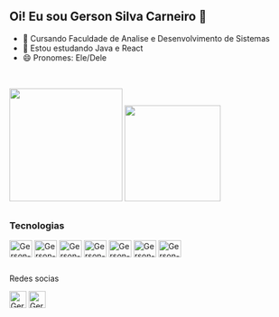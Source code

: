 ## Oi! Eu sou Gerson Silva Carneiro 👋


- 🔭 Cursando Faculdade de Analise e Desenvolvimento de Sistemas
- 🌱 Estou estudando Java e React 
- 😄 Pronomes: Ele/Dele

##
</br>

<div>   
  <a hre="https://github.com/gersongt2">
  <img height="200px" src="https://github-readme-stats.vercel.app/api?username=gersongt2&show_icons=true&theme=gruvbox">
  <img height="170px" src="https://github-readme-stats.vercel.app/api/top-langs/?username=gersongt2&layout=compact&theme=synthwave">
</div>

##

<h3>Tecnologias </h3>

<div>   
  <img align="center" alt="Gerson-js" height="30px" width="40px" src="https://cdn.jsdelivr.net/gh/devicons/devicon@latest/icons/javascript/javascript-original.svg">
  <img align="center" alt="Gerson-ts" height="30px" width="40px" src="https://cdn.jsdelivr.net/gh/devicons/devicon@latest/icons/typescript/typescript-original.svg">  
  <img align="center" alt="Gerson-html" height="30px" width="40px" src="https://cdn.jsdelivr.net/gh/devicons/devicon@latest/icons/html5/html5-original.svg">
  <img align="center" alt="Gerson-css3" height="30px" width="40px" src="https://cdn.jsdelivr.net/gh/devicons/devicon@latest/icons/css3/css3-original.svg">
  <img align="center" alt="Gerson-mysql" height="30px" width="40px" src="https://cdn.jsdelivr.net/gh/devicons/devicon@latest/icons/mysql/mysql-original.svg">
  <img align="center" alt="Gerson-java" height="30px" width="40px" src="https://cdn.jsdelivr.net/gh/devicons/devicon@latest/icons/java/java-original.svg">
  <img align="center" alt="Gerson-python" height="30px" width="40px" src="https://cdn.jsdelivr.net/gh/devicons/devicon@latest/icons/python/python-original.svg">
</div>

##

Redes socias 
<br/>
<div> 
  
  <a href="https://www.linkedin.com/in/gerson-silva-6856ab21b/" target="_blank"><img height="30px" alt="Gerson-linkedin" src="https://img.shields.io/badge/LinkedIn-0077B5?style=for-the badge&logo=linkedin&logoColor=white"></a>
  <a href="mailto:gersonsilva0387@gmail.com" target="_blank"><img height="30px" alt="Gerson-gmail" src="https://img.shields.io/badge/Gmail-D14836?style=for-the-badge&logo=gmail&logoColor=white"></a>

</div>

